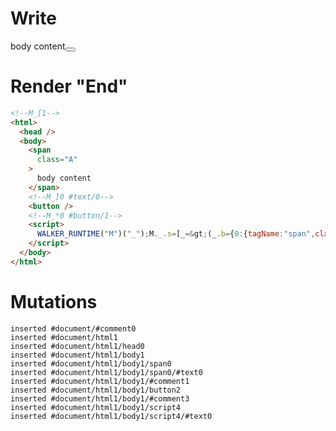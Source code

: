 # Write
  <!--M_[1--><span class=A>body content</span><!--M_]0 #text/0--><button></button><!--M_*0 #button/1--><script>WALKER_RUNTIME("M")("_");M._.s=[_=>(_.b={0:{tagName:"span",className:"A","#text/0!":_.a={},"#text/0(":"span"},1:_.a})];M._.e=[0,"packages/translator-tags/src/__tests__/fixtures/dynamic-native-dynamic-tag/template.marko_0_tagName"];M._.d=1;M._.w()</script>


# Render "End"
```html
<!--M_[1-->
<html>
  <head />
  <body>
    <span
      class="A"
    >
      body content
    </span>
    <!--M_]0 #text/0-->
    <button />
    <!--M_*0 #button/1-->
    <script>
      WALKER_RUNTIME("M")("_");M._.s=[_=&gt;(_.b={0:{tagName:"span",className:"A","#text/0!":_.a={},"#text/0(":"span"},1:_.a})];M._.e=[0,"packages/translator-tags/src/__tests__/fixtures/dynamic-native-dynamic-tag/template.marko_0_tagName"];M._.d=1;M._.w()
    </script>
  </body>
</html>
```

# Mutations
```
inserted #document/#comment0
inserted #document/html1
inserted #document/html1/head0
inserted #document/html1/body1
inserted #document/html1/body1/span0
inserted #document/html1/body1/span0/#text0
inserted #document/html1/body1/#comment1
inserted #document/html1/body1/button2
inserted #document/html1/body1/#comment3
inserted #document/html1/body1/script4
inserted #document/html1/body1/script4/#text0
```